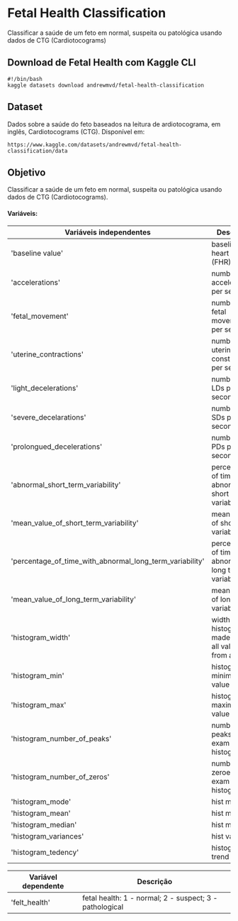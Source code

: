 # Fetal Health Classification

Classificar a saúde de um feto em normal, suspeita ou patológica usando dados de CTG (Cardiotocograms)

## Download de Fetal Health com Kaggle CLI

    #!/bin/bash
    kaggle datasets download andrewmvd/fetal-health-classification

## Dataset

Dados sobre a saúde do feto baseados na leitura de ardiotocograma, em inglês, Cardiotocograms (CTG). Disponível em:

    https://www.kaggle.com/datasets/andrewmvd/fetal-health-classification/data

## Objetivo

Classificar a saúde de um feto em normal, suspeita ou patológica usando dados de CTG (Cardiotocograms).

#### Variáveis:


Variáveis independentes | Descrição
------------------------|------------------------------------
'baseline value'        | baseline fetal heart rate (FHR)
'accelerations'         | number of accelerations per second
'fetal_movement'        | number of fetal movements per second
'uterine_contractions'  |  number of uterine constractions per second
'light_decelerations'   | number of LDs per second
'severe_decelarations'  | number of SDs per second
'prolongued_decelerations' | number of PDs per second
'abnormal_short_term_variability' | percentage of time with abnormal short term variability
'mean_value_of_short_term_variability' | mean value of short term variability
'percentage_of_time_with_abnormal_long_term_variability' | percentage of time with abnormal long term variability
'mean_value_of_long_term_variability' | mean value of long term variability
'histogram_width'       | width of the histogram made using all values from a record
'histogram_min'         | histogram minimum value
'histogram_max'         | histogram maximum value
'histogram_number_of_peaks' | number of peaks in the exam histogram
'histogram_number_of_zeros' | number of zeroes in the exam histogram
'histogram_mode'            | hist mode
'histogram_mean'            | hist mean
'histogram_median'          | hist median
'histogram_variances'       | hist varience
'histogram_tedency'         | histogram trend

Variável dependente | Descrição
--------------------|------------------------------------
'felt_health'       | fetal health: 1 - normal; 2 - suspect; 3 - pathological  